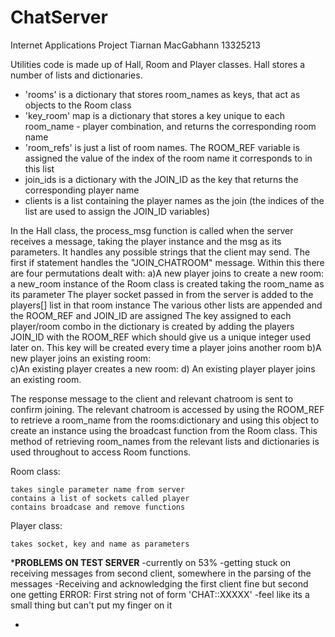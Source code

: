 # ChatServer
Internet Applications Project
Tiarnan MacGabhann
13325213

Utilities code is made up of Hall, Room and Player classes. 
Hall stores a number of lists and dictionaries. 
- 'rooms' is a dictionary that stores room_names as keys, that act as objects to the Room class
- 'key_room' map is a dictionary that stores a key unique to each room_name - player combination, and returns the corresponding room name
- 'room_refs' is just a list of room names. The ROOM_REF variable is assigned the value of the index of the room name it corresponds to in this list 
- join_ids is a dictionary with the JOIN_ID as the key that returns the corresponding player name
- clients is a list containing the player names as the join (the indices of the list are used to assign the JOIN_ID variables)

In the Hall class, the process_msg function is called when the server receives a message, taking the player instance and the msg as its parameters. It handles any possible strings that the client may send.
The first if statement handles the "JOIN_CHATROOM" message. Within this there are four permutations dealt with:
   a)A new player joins to create a new room: 
      a new_room instance of the Room class is created taking the room_name as its parameter
      The player socket passed in from the server is added to the players[] list in that room instance
      The various other lists are appended and the ROOM_REF and JOIN_ID are assigned
      The key assigned to each player/room combo in the dictionary is created by adding the players JOIN_ID with the ROOM_REF which should 
      give us a unique integer used later on. This key will be created every time a player joins another room
    b)A new player joins an existing room:  
    c)An existing player creates a new room:
    d) An existing player player joins an existing room.
    
   The response message to the client and relevant chatroom is sent to confirm joining. The relevant chatroom is accessed by using the        ROOM_REF to retrieve a room_name from the rooms:dictionary and using this object to create an instance using the broadcast function        from the Room class. This method of retrieving room_names from the relevant lists and dictionaries is used throughout to access Room      functions. 
   

Room class:

    takes single parameter name from server
    contains a list of sockets called player 
    contains broadcase and remove functions

Player class:

    takes socket, key and name as parameters
    
    
*******PROBLEMS ON TEST SERVER******
   -currently on 53% 
   -getting stuck on receiving messages from second client, somewhere in the parsing of the messages
   -Receiving and acknowledging the first client fine but second one getting ERROR: First string not of form 'CHAT::XXXXX'
   -feel like its a small thing but can't put my finger on it
   
   -
    
    
   
